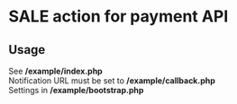 # SALE action for payment API
## Usage
See **/example/index.php**\
Notification URL must be set to **/example/callback.php**\
Settings in **/example/bootstrap.php**
